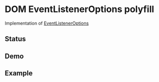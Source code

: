 # DOM EventListenerOptions polyfill
Implementation of [EventListenerOptions](http://rbyers.github.io/EventListenerOptions/EventListenerOptions.html)

## Status
   
## Demo

## Example
